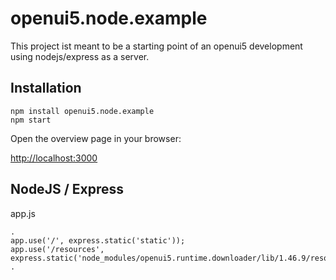 # openui5.node.example
This project ist meant to be a starting point of an openui5 development using nodejs/express as a server.

## Installation
```
npm install openui5.node.example
npm start
```

Open the overview page in your browser:

[http://localhost:3000](http://localhost:3000)

## NodeJS / Express

app.js

```
.
app.use('/', express.static('static'));
app.use('/resources', express.static('node_modules/openui5.runtime.downloader/lib/1.46.9/resources'));
.
```





